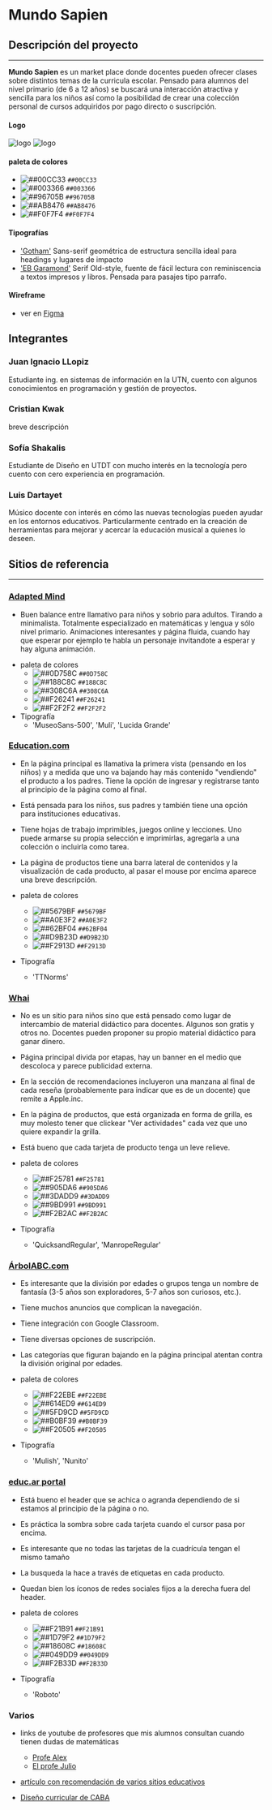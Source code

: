 # Mundo Sapien

## Descripción del proyecto

---

**Mundo Sapien** es un market place donde docentes pueden ofrecer clases sobre distintos temas de la curricula escolar. Pensado para alumnos del nivel primario (de 6 a 12 años) se buscará una interacción atractiva y sencilla para los niños así como la posibilidad de crear una colección personal de cursos adquiridos por pago directo o suscripción.

#### Logo

![logo](/public/img/mundo-sapien-logo-150.png)
![logo](/public/img/Logo-MundoSapien-10.jpg)

#### paleta de colores

-   ![##00CC33](https://via.placeholder.com/15/00CC33/000000?text=+) `##00CC33`
-   ![##003366](https://via.placeholder.com/15/003366/000000?text=+) `##003366`
-   ![##96705B](https://via.placeholder.com/15/96705B/000000?text=+) `##96705B`
-   ![##AB8476](https://via.placeholder.com/15/AB8476/000000?text=+) `##AB8476`
-   ![##F0F7F4](https://via.placeholder.com/15/F0F7F4/000000?text=+) `##F0F7F4`

#### Tipografías

-   ['Gotham'](https://freefontsfamily.com/gotham-font-family/) Sans-serif geométrica de estructura sencilla ideal para headings y lugares de impacto
-   ['EB Garamond'](https://fonts.google.com/specimen/EB+Garamond?category=Serif&subset=latin-ext&preview.size=64&preview.layout=row&vfonly=true&query=eb) Serif Old-style, fuente de fácil lectura con reminiscencia a textos impresos y libros. Pensada para pasajes tipo parrafo.

#### Wireframe

-   ver en [Figma](https://www.figma.com/file/hQxsKOUaQovzKBDVKIMVHo/grupo-02?node-id=0%3A1)

## Integrantes

### Juan Ignacio LLopiz

Estudiante ing. en sistemas de información en la UTN, cuento con algunos conocimientos en programación y gestión de proyectos.

### Cristian Kwak

breve descripción

### Sofía Shakalis

Estudiante de Diseño en UTDT con mucho interés en la tecnología pero cuento con cero experiencia en programación.

### Luis Dartayet

Músico docente con interés en cómo las nuevas tecnologías pueden ayudar en los entornos educativos. Particularmente centrado en la creación de herramientas para mejorar y acercar la educación musical a quienes lo deseen.

## Sitios de referencia

---

### [Adapted Mind](https://www.adaptedmind.com/)

-   Buen balance entre llamativo para niños y sobrio para adultos. Tirando a minimalista. Totalmente especializado en matemáticas y lengua y sólo nivel primario. Animaciones interesantes y página fluida, cuando hay que esperar por ejemplo te habla un personaje invitandote a esperar y hay alguna animación.

*   paleta de colores
    -   ![##0D758C](https://via.placeholder.com/15/0D758C/000000?text=+) `##0D758C`
    -   ![##188C8C](https://via.placeholder.com/15/188C8C/000000?text=+) `##188C8C`
    -   ![##308C6A](https://via.placeholder.com/15/308C6A/000000?text=+) `##308C6A`
    -   ![##F26241](https://via.placeholder.com/15/F26241/000000?text=+) `##F26241`
    -   ![##F2F2F2](https://via.placeholder.com/15/F2F2F2/000000?text=+) `##F2F2F2`
*   Tipografía
    -   'MuseoSans-500', 'Muli', 'Lucida Grande'

### [Education.com](https://www.education.com/)

-   En la página principal es llamativa la primera vista (pensando en los niños) y a medida que uno va bajando hay más contenido "vendiendo" el producto a los padres. Tiene la opción de ingresar y registrarse tanto al principio de la página como al final.

*   Está pensada para los niños, sus padres y también tiene una opción para instituciones educativas.

*   Tiene hojas de trabajo imprimibles, juegos online y lecciones. Uno puede armarse su propia selección e imprimirlas, agregarla a una colección o incluirla como tarea.

*   La página de productos tiene una barra lateral de contenidos y la visualización de cada producto, al pasar el mouse por encima aparece una breve descripción.

*   paleta de colores
    -   ![##5679BF](https://via.placeholder.com/15/5679BF/000000?text=+) `##5679BF`
    -   ![##A0E3F2](https://via.placeholder.com/15/A0E3F2/000000?text=+) `##A0E3F2`
    -   ![##62BF04](https://via.placeholder.com/15/62BF04/000000?text=+) `##62BF04`
    -   ![##D9B23D](https://via.placeholder.com/15/D9B23D/000000?text=+) `##D9B23D`
    -   ![##F2913D](https://via.placeholder.com/15/F2913D/000000?text=+) `##F2913D`
*   Tipografía
    -   'TTNorms'

### [Whai](https://whai.es/)

-   No es un sitio para niños sino que está pensado como lugar de intercambio de material didáctico para docentes. Algunos son gratis y otros no. Docentes pueden proponer su propio material didáctico para ganar dinero.

*   Página principal divida por etapas, hay un banner en el medio que descoloca y parece publicidad externa.
*   En la sección de recomendaciones incluyeron una manzana al final de cada reseña (probablemente para indicar que es de un docente) que remite a Apple.inc.
*   En la página de productos, que está organizada en forma de grilla, es muy molesto tener que clickear "Ver actividades" cada vez que uno quiere expandir la grilla.
*   Está bueno que cada tarjeta de producto tenga un leve relieve.

*   paleta de colores
    -   ![##F25781](https://via.placeholder.com/15/F25781/000000?text=+) `##F25781`
    -   ![##905DA6](https://via.placeholder.com/15/905DA6/000000?text=+) `##905DA6`
    -   ![##3DADD9](https://via.placeholder.com/15/3DADD9/000000?text=+) `##3DADD9`
    -   ![##9BD991](https://via.placeholder.com/15/9BD991/000000?text=+) `##9BD991`
    -   ![##F2B2AC](https://via.placeholder.com/15/F2B2AC/000000?text=+) `##F2B2AC`
*   Tipografía
    -   'QuicksandRegular', 'ManropeRegular'

### [ÁrbolABC.com](https://arbolabc.com/)

-   Es interesante que la división por edades o grupos tenga un nombre de fantasía (3-5 años son exploradores, 5-7 años son curiosos, etc.).

*   Tiene muchos anuncios que complican la navegación.
*   Tiene integración con Google Classroom.
*   Tiene diversas opciones de suscripción.
*   Las categorías que figuran bajando en la página principal atentan contra la división original por edades.

*   paleta de colores
    -   ![##F22EBE](https://via.placeholder.com/15/F22EBE/000000?text=+) `##F22EBE`
    -   ![##614ED9](https://via.placeholder.com/15/614ED9/000000?text=+) `##614ED9`
    -   ![##5FD9CD](https://via.placeholder.com/15/5FD9CD/000000?text=+) `##5FD9CD`
    -   ![##B0BF39](https://via.placeholder.com/15/B0BF39/000000?text=+) `##B0BF39`
    -   ![##F20505](https://via.placeholder.com/15/F20505/000000?text=+) `##F20505`
*   Tipografía
    -   'Mulish', 'Nunito'

### [educ.ar portal](https://www.educ.ar/)

-   Está bueno el header que se achica o agranda dependiendo de si estamos al principio de la página o no.

*   Es práctica la sombra sobre cada tarjeta cuando el cursor pasa por encima.
*   Es interesante que no todas las tarjetas de la cuadrícula tengan el mismo tamaño
*   La busqueda la hace a través de etiquetas en cada producto.
*   Quedan bien los íconos de redes sociales fijos a la derecha fuera del header.

*   paleta de colores
    -   ![##F21B91](https://via.placeholder.com/15/F21B91/000000?text=+) `##F21B91`
    -   ![##1D79F2](https://via.placeholder.com/15/1D79F2/000000?text=+) `##1D79F2`
    -   ![##18608C](https://via.placeholder.com/15/18608C/000000?text=+) `##18608C`
    -   ![##049DD9](https://via.placeholder.com/15/049DD9/000000?text=+) `##049DD9`
    -   ![##F2B33D](https://via.placeholder.com/15/F2B33D/000000?text=+) `##F2B33D`
*   Tipografía
    -   'Roboto'

### Varios

-   links de youtube de profesores que mis alumnos consultan cuando tienen dudas de matemáticas

    -   [Profe Alex](https://www.youtube.com/c/MatematicasprofeAlex)
    -   [El profe Julio](https://www.youtube.com/user/julioprofe/)

*   [artículo con recomendación de varios sitios educativos](https://www.ces-schools.net/20-educational-websites-for-kids-that-are-free-and-fun/)

*   [Diseño curricular de CABA](https://www.buenosaires.gob.ar/educacion/docentes/diseno-curricular-para-el-nivel-primario)
